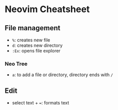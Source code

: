 # Neovim Cheatsheet

## File management

- `%`: creates new file 
- `d`: creates new directory 
- `:Ex`: opens file explorer

### Neo Tree

- `a`: to add a file or directory, directory ends with `/`

## Edit

- select text + `=`: formats text
